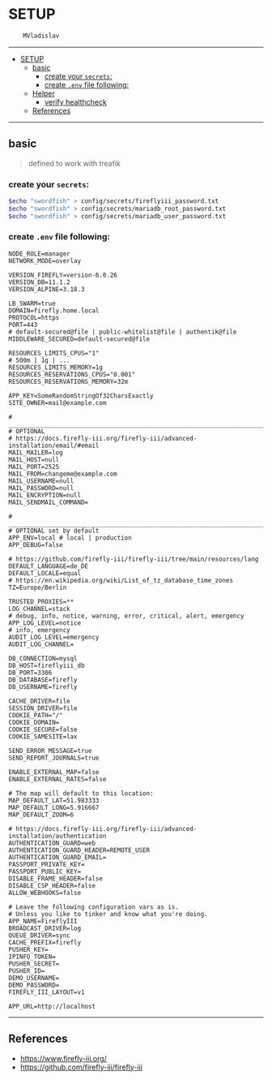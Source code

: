 # SETUP

```sh
    MVladislav
```

---

- [SETUP](#setup)
  - [basic](#basic)
    - [create your `secrets`:](#create-your-secrets)
    - [create `.env` file following:](#create-env-file-following)
  - [Helper](#helper)
    - [verify healthcheck](#verify-healthcheck)
  - [References](#references)

---

## basic

> defined to work with treafik

### create your `secrets`:

```sh
$echo "swordfish" > config/secrets/fireflyiii_password.txt
$echo "swordfish" > config/secrets/mariadb_root_password.txt
$echo "swordfish" > config/secrets/mariadb_user_password.txt
```

### create `.env` file following:

```env
NODE_ROLE=manager
NETWORK_MODE=overlay

VERSION_FIREFLY=version-6.0.26
VERSION_DB=11.1.2
VERSION_ALPINE=3.18.3

LB_SWARM=true
DOMAIN=firefly.home.local
PROTOCOL=https
PORT=443
# default-secured@file | public-whitelist@file | authentik@file
MIDDLEWARE_SECURED=default-secured@file

RESOURCES_LIMITS_CPUS="1"
# 500m | 1g | ...
RESOURCES_LIMITS_MEMORY=1g
RESOURCES_RESERVATIONS_CPUS="0.001"
RESOURCES_RESERVATIONS_MEMORY=32m

APP_KEY=SomeRandomStringOf32CharsExactly
SITE_OWNER=mail@example.com

# ______________________________________________________________________________
# OPTIONAL
# https://docs.firefly-iii.org/firefly-iii/advanced-installation/email/#email
MAIL_MAILER=log
MAIL_HOST=null
MAIL_PORT=2525
MAIL_FROM=changeme@example.com
MAIL_USERNAME=null
MAIL_PASSWORD=null
MAIL_ENCRYPTION=null
MAIL_SENDMAIL_COMMAND=

# ______________________________________________________________________________
# OPTIONAL set by default
APP_ENV=local # local | production
APP_DEBUG=false

# https://github.com/firefly-iii/firefly-iii/tree/main/resources/lang
DEFAULT_LANGUAGE=de_DE
DEFAULT_LOCALE=equal
# https://en.wikipedia.org/wiki/List_of_tz_database_time_zones
TZ=Europe/Berlin

TRUSTED_PROXIES=**
LOG_CHANNEL=stack
# debug, info, notice, warning, error, critical, alert, emergency
APP_LOG_LEVEL=notice
# info, emergency
AUDIT_LOG_LEVEL=emergency
AUDIT_LOG_CHANNEL=

DB_CONNECTION=mysql
DB_HOST=fireflyiii_db
DB_PORT=3306
DB_DATABASE=firefly
DB_USERNAME=firefly

CACHE_DRIVER=file
SESSION_DRIVER=file
COOKIE_PATH="/"
COOKIE_DOMAIN=
COOKIE_SECURE=false
COOKIE_SAMESITE=lax

SEND_ERROR_MESSAGE=true
SEND_REPORT_JOURNALS=true

ENABLE_EXTERNAL_MAP=false
ENABLE_EXTERNAL_RATES=false

# The map will default to this location:
MAP_DEFAULT_LAT=51.983333
MAP_DEFAULT_LONG=5.916667
MAP_DEFAULT_ZOOM=6

# https://docs.firefly-iii.org/firefly-iii/advanced-installation/authentication
AUTHENTICATION_GUARD=web
AUTHENTICATION_GUARD_HEADER=REMOTE_USER
AUTHENTICATION_GUARD_EMAIL=
PASSPORT_PRIVATE_KEY=
PASSPORT_PUBLIC_KEY=
DISABLE_FRAME_HEADER=false
DISABLE_CSP_HEADER=false
ALLOW_WEBHOOKS=false

# Leave the following configuration vars as is.
# Unless you like to tinker and know what you're doing.
APP_NAME=FireflyIII
BROADCAST_DRIVER=log
QUEUE_DRIVER=sync
CACHE_PREFIX=firefly
PUSHER_KEY=
IPINFO_TOKEN=
PUSHER_SECRET=
PUSHER_ID=
DEMO_USERNAME=
DEMO_PASSWORD=
FIREFLY_III_LAYOUT=v1

APP_URL=http://localhost
```

---

## References

- <https://www.firefly-iii.org/>
- <https://github.com/firefly-iii/firefly-iii>
